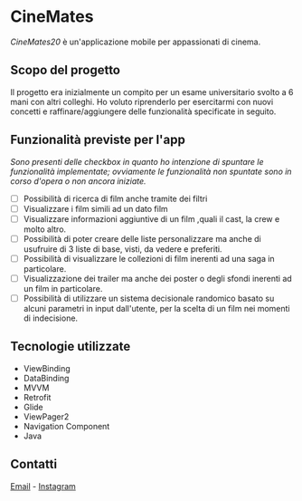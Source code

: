 # CineMates
*CineMates20* è un'applicazione mobile per appassionati di cinema.
## Scopo del progetto
Il progetto era inizialmente un compito per un esame universitario svolto a 6 mani con altri colleghi. 
Ho voluto riprenderlo per esercitarmi con nuovi concetti e raffinare/aggiungere delle funzionalità specificate in seguito.
## Funzionalità previste per l'app
*Sono presenti delle checkbox in quanto ho intenzione di spuntare le funzionalità implementate; ovviamente le funzionalità non spuntate sono in corso d'opera o non ancora iniziate.*
 - [ ] Possibilità di ricerca di film anche tramite dei filtri
 - [ ] Visualizzare i film simili ad un dato film 
 - [ ] Visualizzare informazioni aggiuntive di un film ,quali il cast, la crew e molto altro.
 - [ ] Possibilità di poter creare delle liste personalizzare ma anche di usufruire di 3 liste di base, visti, da vedere e preferiti.
 - [ ] Possibilità di visualizzare le collezioni di film inerenti ad una saga in particolare.
 - [ ] Visualizzazione dei trailer ma anche dei poster o degli sfondi inerenti ad un film in particolare.
 - [ ] Possibilità di utilizzare un sistema decisionale randomico basato su alcuni parametri in input dall'utente, per la scelta di un film nei momenti di indecisione.

## Tecnologie utilizzate
- ViewBinding
- DataBinding
- MVVM
- Retrofit
- Glide
- ViewPager2
- Navigation Component
- Java
## Contatti
[Email](mailto:tonydinu02@gmail.com) - [Instagram](https://www.instagram.com/iamantoniodinuzzo)
